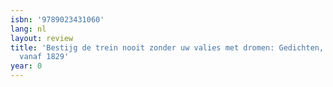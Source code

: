 ```yaml
---
isbn: '9789023431060'
lang: nl
layout: review
title: 'Bestijg de trein nooit zonder uw valies met dromen: Gedichten, verhalen, columns
  vanaf 1829'
year: 0
---
```


